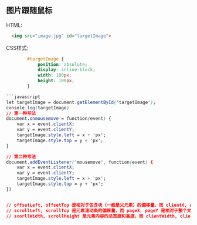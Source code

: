 ## 图片跟随鼠标

HTML:
```html
  <img src="image.jpg" id="targetImage">
```

CSS样式:
```css
        #targetImage {
            position: absolute;
            display: inline-block;
            width: 100px;
            height: 100px;
        }

```javascript
let targetImage = document.getElementById('targetImage');
console.log(targetImage)
// 第一种写法
document.onmousemove = function(event) {
    var x = event.clientX;
    var y = event.clientY;
    targetImage.style.left = x + 'px';
    targetImage.style.top = y + 'px';
}

// 第二种写法
document.addEventListener('mousemove', function(event) {
    var x = event.clientX;
    var y = event.clientY;
    targetImage.style.left = x + 'px';
    targetImage.style.top = y + 'px';            
})


// offsetLeft, offsetTop 是相对于包含块（一般是父元素）的偏移量，而 clientX, clientY 是相对于视口（浏览器窗口）的坐标。
// scrollLeft, scrollTop 是元素滚动条的偏移量，而 pageX, pageY 是相对于整个文档的坐标。
// scorllWidth, scrollHeight 是元素内容的总宽度和高度，而 clientWidth, clientHeight 是元素可视区域的宽度和高度。
```
